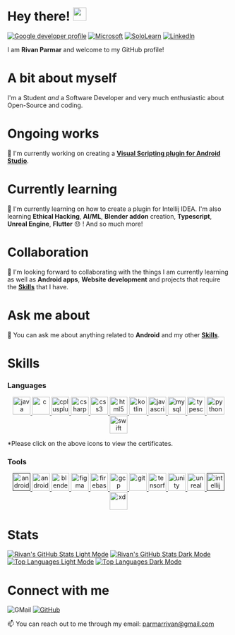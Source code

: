 # Hey there! <img src="https://raw.githubusercontent.com/MartinHeinz/MartinHeinz/master/wave.gif" width="30px">
[![Google developer profile](https://img.shields.io/badge/RivanParmar-4285F4?style=for-the-badge&logo=Google&logoColor=white)](https://g.dev/RivanParmar) [![Microsoft](https://img.shields.io/badge/Microsoft-666666?style=for-the-badge&logo=microsoft&logoColor=white)](https://docs.microsoft.com/en-gb/users/rivanparmar/) [![SoloLearn](https://img.shields.io/badge/-Sololearn-3a464b?style=for-the-badge&logo=Sololearn&logoColor=white)](https://www.sololearn.com/Profile/20805452/?ref=app) [![LinkedIn](https://img.shields.io/badge/LinkedIn-0077B5?style=for-the-badge&logo=linkedin&logoColor=white)](https://www.linkedin.com/in/RivanParmar)

I am **Rivan Parmar** and welcome to my GitHub profile!

# A bit about myself
I'm a Student *and* a Software Developer and very much enthusiastic about Open-Source and coding.

# Ongoing works
:telescope: I'm currently working on creating a [**Visual Scripting plugin for Android Studio**](https://github.com/RivanParmar/Android-Studio-Visual-Scripting-Plugin).

# Currently learning
:seedling: I'm currently learning on how to create a plugin for Intellij IDEA. I'm also learning **Ethical Hacking**, **AI/ML**, **Blender addon** creation, **Typescript**, **Unreal Engine**, **Flutter** :sweat: ! And so much more!

# Collaboration
🤝 I'm looking forward to collaborating with the things I am currently learning as well as **Android apps**, **Website development** and projects that require the [**Skills**](https://github.com/RivanParmar/RivanParmar/blob/main/README.md#skills) that I have.

# Ask me about
:speech_balloon: You can ask me about anything related to **Android** and my other [**Skills**](https://github.com/RivanParmar/RivanParmar/blob/main/README.md#skills).

# Skills
### Languages
<p align="center">
<a href="Certificates/Java_certificate.jpg" target="_blank" rel="noreferrer"> <img src="https://skillicons.dev/icons?i=java" alt="java" width="40" height="40"/> </a>
<a href="Certificates/C_certificate.jpg" target="_blank" rel="noreferrer"> <img src="https://skillicons.dev/icons?i=c" alt="c" width="40" height="40"/> </a> 
<a href="Certificates/CPlusPlus_certificate.jpg" target="_blank" rel="noreferrer"> <img src="https://skillicons.dev/icons?i=cpp" alt="cplusplus" width="40" height="40"/> </a> 
<a href="Certificates/CSharp_certificate.jpg" target="_blank" rel="noreferrer"> <img src="https://skillicons.dev/icons?i=cs" alt="csharp" width="40" height="40"/> </a> 
<a href="Certificates/CSS_certificate.jpg" target="_blank" rel="noreferrer"> <img src="https://skillicons.dev/icons?i=css" alt="css3" width="40" height="40"/> </a>
<a href="Certificates/HTML_certificate.jpg" target="_blank" rel="noreferrer"> <img src="https://skillicons.dev/icons?i=html" alt="html5" width="40" height="40"/> </a> 
<a href="Certificates/kotlin_certificate.jpg" target="_blank" rel="noreferrer"> <img src="https://skillicons.dev/icons?i=kotlin" alt="kotlin" width="40" height="40"/> </a>
<a href="Certificates/JavaScript_certificate.jpg" target="_blank" rel="noreferrer"> <img src="https://skillicons.dev/icons?i=js" alt="javascript" width="40" height="40"/> </a>  
<a href="Certificates/SQL_certificate.jpg" target="_blank" rel="noreferrer"> <img src="https://skillicons.dev/icons?i=mysql" alt="mysql" width="40" height="40"/> </a> 
<a href="https://www.typescriptlang.org/" target="_blank" rel="noreferrer"> <img src="https://skillicons.dev/icons?i=ts" alt="typescript" width="40" height="40"/> </a>
<a href="Certificates/Python_certificate.jpg" target="_blank" rel="noreferrer"> <img src="https://skillicons.dev/icons?i=py" alt="python" width="40" height="40"/> </a> 
<a href="Certificates/Swift_certificate.jpg" target="_blank" rel="noreferrer"> <img src="https://skillicons.dev/icons?i=swift" alt="swift" width="40" height="40"/> </a>
</p>

*Please click on the above icons to view the certificates.

### Tools
<p align="center"> 
<a href="" target="_blank" rel="noreferrer"> <img src="https://skillicons.dev/icons?i=androidstudio" alt="androidstudio" width="40" height="40"/> </a>
<a href="https://developer.android.com" target="_blank" rel="noreferrer"> <img src="https://camo.githubusercontent.com/be575aa85a73adb1f56ef072b806f513045f68e2e50a9945c763bf65006dcfa6/68747470733a2f2f6564656e742e6769746875622e696f2f537570657254696e7949636f6e732f696d616765732f7376672f616e64726f69642e737667" alt="android" width="40" height="40"/> </a> 
<a href="https://www.blender.org/" target="_blank" rel="noreferrer"> <img src="https://skillicons.dev/icons?i=blender" alt="blender" width="40" height="40"/> </a>  
<a href="https://www.figma.com/" target="_blank" rel="noreferrer"> <img src="https://skillicons.dev/icons?i=figma" alt="figma" width="40" height="40"/> </a> 
<a href="https://firebase.google.com/" target="_blank" rel="noreferrer"> <img src="https://skillicons.dev/icons?i=firebase" alt="firebase" width="40" height="40"/> </a> 
<a href="https://cloud.google.com" target="_blank" rel="noreferrer"> <img src="https://skillicons.dev/icons?i=gcp" alt="gcp" width="40" height="40"/> </a> 
<a href="https://git-scm.com/" target="_blank" rel="noreferrer"> <img src="https://skillicons.dev/icons?i=git" alt="git" width="40" height="40"/> </a> 
<a href="https://www.tensorflow.org" target="_blank" rel="noreferrer"> <img src="https://skillicons.dev/icons?i=tensorflow" alt="tensorflow" width="40" height="40"/> </a> 
<a href="https://unity.com/" target="_blank" rel="noreferrer"> <img src="https://skillicons.dev/icons?i=unity " alt="unity" width="40" height="40"/> </a> 
<a href="https://unrealengine.com/" target="_blank" rel="noreferrer"> <img src="https://skillicons.dev/icons?i=unreal" alt="unreal" width="40" height="40"/> </a> 
<a href="" target="_blank" rel="noreferrer"> <img src="https://skillicons.dev/icons?i=idea" alt="intellij" width="40" height="40"/> </a>
<a href="https://www.adobe.com/products/xd.html" target="_blank" rel="noreferrer"> <img src="https://cdn.worldvectorlogo.com/logos/adobe-xd.svg" alt="xd" width="40" height="40"/> </a> 
</p>

# Stats
[![Rivan's GitHub Stats Light Mode](https://github-readme-stats.vercel.app/api?username=RivanParmar&show_icons=true&hide_border=false&&count_private=true&include_all_commits=true&border_color=000000&border_radius=20&custom_title=Rivan's%20GitHub%20Stats)](https://github.com/RivanParmar/RivanParmar/blob/main/README.md#stats#gh-light-mode-only)
[![Rivan's GitHub Stats Dark Mode](https://github-readme-stats.vercel.app/api?username=RivanParmar&show_icons=true&hide_border=false&&count_private=true&include_all_commits=true&theme=dark&border_color=ffffff&border_radius=20&custom_title=Rivan's%20GitHub%20Stats)](https://github.com/RivanParmar/RivanParmar/blob/main/README.md#stats#gh-dark-mode-only)
[![Top Languages Light Mode](https://github-readme-stats.vercel.app/api/top-langs/?username=RivanParmar&layout=compact&border_color=000000&border_radius=16)](https://github.com/RivanParmar/RivanParmar/blob/main/README.md#stats#gh-light-mode-only)
[![Top Languages Dark Mode](https://github-readme-stats.vercel.app/api/top-langs/?username=RivanParmar&layout=compact&theme=dark&border_radius=16&border_color=ffffff)](https://github.com/RivanParmar/RivanParmar/blob/main/README.md#stats#gh-dark-mode-only)

# Connect with me
![GMail](https://img.shields.io/badge/Gmail-D14836?style=for-the-badge&logo=gmail&logoColor=white) [![GitHub](https://img.shields.io/badge/GitHub-100000?style=for-the-badge&logo=github&logoColor=white)](https://github.com/RivanParmar)

📫 You can reach out to me through my email: parmarrivan@gmail.com
